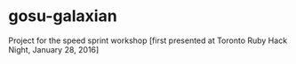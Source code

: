 # gosu-galaxian
Project for the speed sprint workshop [first presented at Toronto Ruby Hack Night, January 28, 2016]
